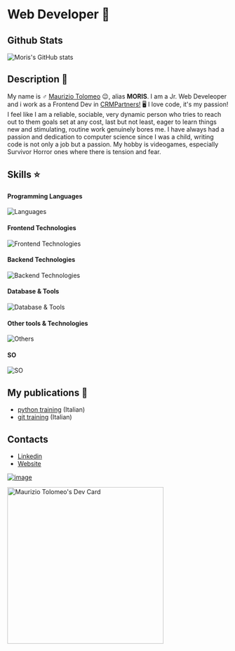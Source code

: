 # Web Developer 🥷

## Github Stats

![Moris's GitHub stats](https://github-readme-stats.vercel.app/api?username=moris88&show_icons=true&theme=cobalt)

## Description 📒

My name is ♂️ [Maurizio Tolomeo](https://mauriziotolomeo.it) 😉, alias **MORIS**. I am a Jr. Web Develeoper and i work as a Frontend Dev in [CRMPartners!](https://www.crmpartners.it/) 🖥️ I love code, it's my passion! I feel like I am a reliable, sociable, very dynamic person who tries to reach out to them goals set at any cost, last but not least, eager to learn things new and stimulating, routine work genuinely bores me. I have always had a passion and dedication to computer science since I was a child, writing code is not only a job but a passion. My hobby is videogames, especially Survivor Horror ones where there is tension and fear.

## Skills ⭐

#### Programming Languages
![Languages](https://skillicons.dev/icons?i=js,ts,python,java,php,rust)

#### Frontend Technologies
![Frontend Technologies](https://skillicons.dev/icons?i=react,angular,next,html,css,sass,tailwind,jquery,redux,solidjs,vite,materialui)

#### Backend Technologies
![Backend Technologies](https://skillicons.dev/icons?i=express,nodejs,aws,django,flask,docker,fastapi,laravel)

#### Database & Tools
![Database & Tools](https://skillicons.dev/icons?i=mysql,mongodb,postgres,jira)

#### Other tools & Technologies
![Others](https://skillicons.dev/icons?i=git,github,markdown,vercel,vscode,figma,githubactions,postman,vim,yarn)

#### SO
![SO](https://skillicons.dev/icons?i=windows,linux,mint,ubuntu)

## My publications 📖
- [python training](https://moris88.github.io/formazione-python/) (Italian)
- [git training](https://moris88.github.io/formazione-git/) (Italian)

## Contacts

- [Linkedin](https://www.linkedin.com/in/maurizio-tolomeo/)
- [Website](http://mauriziotolomeo.it)
  
[![image](https://github.com/moris88/moris88/assets/37340833/f0c3b0b2-7e35-44e9-880b-443a21537faa)](https://www.linkedin.com/in/maurizio-tolomeo/)

<a href="https://app.daily.dev/morist88"><img src="https://api.daily.dev/devcards/v2/axeu6jEfB9E4SFHa2aDGc.png?type=default&r=c4c" width="356" alt="Maurizio Tolomeo's Dev Card"/></a>
